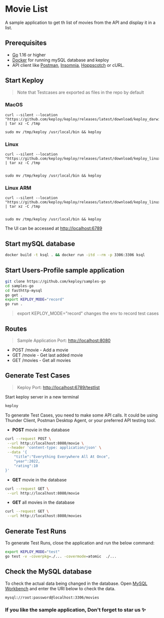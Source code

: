 # Movie List

A sample application to get th list of movies from the API and display it in a list.

## Prerequisites

- [Go](https://go.dev/doc/install) 1.16 or higher
- [Docker](https://docs.docker.com/engine/install/) for running mySQL database and keploy
- API client like [Postman](https://www.postman.com/downloads/), [Insomnia](https://insomnia.rest/download/), [Hoppscotch](https://hoppscotch.io/) or cURL.

## Start Keploy

> Note that Testcases are exported as files in the repo by default

### MacOS

```shell
curl --silent --location "https://github.com/keploy/keploy/releases/latest/download/keploy_darwin_all.tar.gz" | tar xz -C /tmp

sudo mv /tmp/keploy /usr/local/bin && keploy
```

### Linux

```shell
curl --silent --location "https://github.com/keploy/keploy/releases/latest/download/keploy_linux_amd64.tar.gz" | tar xz -C /tmp


sudo mv /tmp/keploy /usr/local/bin && keploy
```

### Linux ARM

```shell
curl --silent --location "https://github.com/keploy/keploy/releases/latest/download/keploy_linux_arm64.tar.gz" | tar xz -C /tmp


sudo mv /tmp/keploy /usr/local/bin && keploy
```

The UI can be accessed at <http://localhost:6789>

## Start mySQL database

```bash
docker build -t ksql . && docker run -itd --rm -p 3306:3306 ksql
```

## Start Users-Profile sample application

```bash
git clone https://github.com/keploy/samples-go
cd samples-go
cd fasthttp-mysql
go get .
export KEPLOY_MODE="record" 
go run .
```

> export KEPLOY_MODE="record" changes the env to record test cases

## Routes
>
> Sample Application Port: <http://localhost:8080>

- POST /movie - Add a movie
- GET /movie - Get last added movie
- GET /movies - Get all movies

## Generate Test Cases

> Keploy Port: <http://localhost:6789/testlist>

Start keploy server in a new terminal

```bash
keploy
```

To generate Test Cases, you need to make some API calls. It could be using Thunder Client, Postman Desktop Agent, or your preferred API testing tool.

- **POST** movie in the database

```bash
curl --request POST \
 --url http://localhost:8080/movie \
 --header 'content-type: application/json' \
 --data '{
    "title":"Everything Everywhere All At Once",
    "year":2022,
    "rating":10
}'
```

- **GET** movie in the database

```bash
curl --request GET \
 --url http://localhost:8080/movie
```

- **GET** all movies in the database

```bash
curl --request GET \
 --url http://localhost:8080/movies
```

## Generate Test Runs

To generate Test Runs, close the application and run the below command:

```bash
export KEPLOY_MODE="test"
go test -v -coverpkg=./... -covermode=atomic  ./...
```

## Check the MySQL database

To check the actual data being changed in the database. Open [MySQL Workbench](https://www.mysql.com/products/workbench/) and enter the URI below to check the data.

```bash
mysql://root:password@localhost:3306/movies
```

### If you like the sample application, Don't forget to star us ✨
